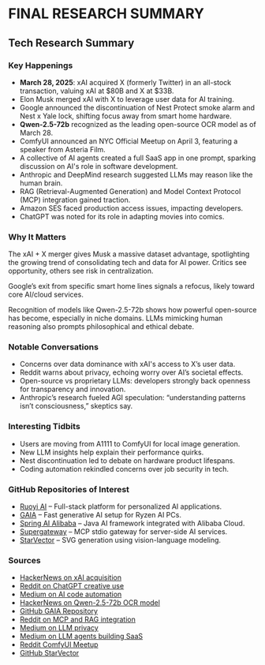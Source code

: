 # FINAL RESEARCH SUMMARY

## Tech Research Summary

### Key Happenings
- **March 28, 2025**: xAI acquired X (formerly Twitter) in an all-stock transaction, valuing xAI at $80B and X at $33B.
- Elon Musk merged xAI with X to leverage user data for AI training.
- Google announced the discontinuation of Nest Protect smoke alarm and Nest x Yale lock, shifting focus away from smart home hardware.
- **Qwen-2.5-72b** recognized as the leading open-source OCR model as of March 28.
- ComfyUI announced an NYC Official Meetup on April 3, featuring a speaker from Asteria Film.
- A collective of AI agents created a full SaaS app in one prompt, sparking discussion on AI's role in software development.
- Anthropic and DeepMind research suggested LLMs may reason like the human brain.
- RAG (Retrieval-Augmented Generation) and Model Context Protocol (MCP) integration gained traction.
- Amazon SES faced production access issues, impacting developers.
- ChatGPT was noted for its role in adapting movies into comics.

### Why It Matters
The xAI + X merger gives Musk a massive dataset advantage, spotlighting the growing trend of consolidating tech and data for AI power. Critics see opportunity, others see risk in centralization.

Google’s exit from specific smart home lines signals a refocus, likely toward core AI/cloud services.

Recognition of models like Qwen-2.5-72b shows how powerful open-source has become, especially in niche domains. LLMs mimicking human reasoning also prompts philosophical and ethical debate.

### Notable Conversations
- Concerns over data dominance with xAI's access to X’s user data.
- Reddit warns about privacy, echoing worry over AI’s societal effects.
- Open-source vs proprietary LLMs: developers strongly back openness for transparency and innovation.
- Anthropic’s research fueled AGI speculation: “understanding patterns isn’t consciousness,” skeptics say.

### Interesting Tidbits
- Users are moving from A1111 to ComfyUI for local image generation.
- New LLM insights help explain their performance quirks.
- Nest discontinuation led to debate on hardware product lifespans.
- Coding automation rekindled concerns over job security in tech.

### GitHub Repositories of Interest
- [Ruoyi AI](https://github.com/ageerle/ruoyi-ai) – Full-stack platform for personalized AI applications.
- [GAIA](https://github.com/amd/gaia) – Fast generative AI setup for Ryzen AI PCs.
- [Spring AI Alibaba](https://github.com/alibaba/spring-ai-alibaba) – Java AI framework integrated with Alibaba Cloud.
- [Supergateway](https://github.com/supercorp-ai/supergateway) – MCP stdio gateway for server-side AI services.
- [StarVector](https://github.com/joanrod/star-vector) – SVG generation using vision-language modeling.

### Sources
- [HackerNews on xAI acquisition](https://news.ycombinator.com/item?id=43509923)  
- [Reddit on ChatGPT creative use](https://reddit.com/r/technology/comments/1jm3ywj/nikola_founder_trevor_milton_pardoned_by_trump/)  
- [Medium on AI code automation](https://ehandbook.com/oh-no-anthropics-ceo-said-all-code-will-be-ai-generated-in-a-year-8154a795b1b5)  
- [HackerNews on Qwen-2.5-72b OCR model](https://news.ycombinator.com/item?id=43504451)  
- [GitHub GAIA Repository](https://github.com/amd/gaia)  
- [Reddit on MCP and RAG integration](https://reddit.com/r/technology/comments/1jm6lje/x_sold_to_xai/)  
- [Medium on LLM privacy](https://medium.com/ai-ai-oh/the-one-and-only-reliable-way-to-spot-ai-today-ee4635bce44e)  
- [Medium on LLM agents building SaaS](https://medium.com/data-science-collective/building-an-llm-agent-with-n8n-and-open-webui-cb4ee46652a6)  
- [Reddit ComfyUI Meetup](https://reddit.com/r/singularity/comments/1jltq9p/eu_to_invest_14_billion_in_artificial/)  
- [GitHub StarVector](https://github.com/joanrod/star-vector)  
